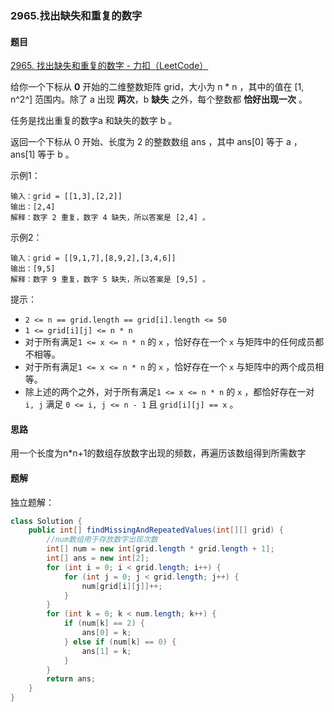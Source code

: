 ### 2965.找出缺失和重复的数字

#### 题目

[2965. 找出缺失和重复的数字 - 力扣（LeetCode）](https://leetcode.cn/problems/find-missing-and-repeated-values/description/?envType=daily-question&envId=2024-05-31)

给你一个下标从 **0** 开始的二维整数矩阵 grid，大小为 n * n ，其中的值在 [1, n^2^] 范围内。除了 a 出现 **两次**，b **缺失** 之外，每个整数都 **恰好出现一次** 。

任务是找出重复的数字a 和缺失的数字 b 。

返回一个下标从 0 开始、长度为 2 的整数数组 ans ，其中 ans[0] 等于 a ，ans[1] 等于 b 。

示例1：

```
输入：grid = [[1,3],[2,2]]
输出：[2,4]
解释：数字 2 重复，数字 4 缺失，所以答案是 [2,4] 。
```

示例2：

```
输入：grid = [[9,1,7],[8,9,2],[3,4,6]]
输出：[9,5]
解释：数字 9 重复，数字 5 缺失，所以答案是 [9,5] 。
```

提示：

- `2 <= n == grid.length == grid[i].length <= 50`
- `1 <= grid[i][j] <= n * n`
- 对于所有满足`1 <= x <= n * n` 的 `x` ，恰好存在一个 `x` 与矩阵中的任何成员都不相等。
- 对于所有满足`1 <= x <= n * n` 的 `x` ，恰好存在一个 `x` 与矩阵中的两个成员相等。
- 除上述的两个之外，对于所有满足`1 <= x <= n * n` 的 `x` ，都恰好存在一对 `i, j` 满足 `0 <= i, j <= n - 1` 且 `grid[i][j] == x` 。

#### 思路

用一个长度为n*n+1的数组存放数字出现的频数，再遍历该数组得到所需数字

#### 题解

独立题解：

```java
class Solution {
    public int[] findMissingAndRepeatedValues(int[][] grid) {
        //num数组用于存放数字出现次数
        int[] num = new int[grid.length * grid.length + 1];
        int[] ans = new int[2];
        for (int i = 0; i < grid.length; i++) {
            for (int j = 0; j < grid.length; j++) {
                num[grid[i][j]]++;
            }
        }
        for (int k = 0; k < num.length; k++) {
            if (num[k] == 2) {
                ans[0] = k;
            } else if (num[k] == 0) {
                ans[1] = k;
            }
        }
        return ans;
    }
}
```

